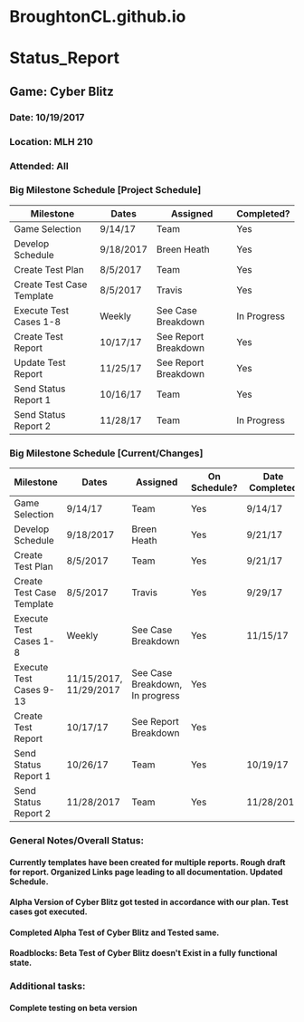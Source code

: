 # BroughtonCL.github.io
# Status_Report
## Game: Cyber Blitz 
### Date: 10/19/2017
### Location: MLH 210
### Attended: All


### Big Milestone Schedule [Project Schedule]

Milestone | Dates | Assigned | Completed?
------------ | ------------- | ------------- | -------------
Game Selection | 9/14/17 | Team | Yes
Develop Schedule | 9/18/2017 | Breen Heath | Yes
Create Test Plan | 8/5/2017 | Team | Yes
Create Test Case Template | 8/5/2017 | Travis | Yes
Execute Test Cases 1-8 | Weekly | See Case Breakdown | In Progress
Create Test Report | 10/17/17 | See Report Breakdown | Yes
Update Test Report | 11/25/17 | See Report Breakdown | Yes
Send Status Report 1 | 10/16/17 | Team | Yes
Send Status Report 2 | 11/28/17 | Team | In Progress

### Big Milestone Schedule [Current/Changes]

Milestone | Dates | Assigned | On Schedule? | Date Completed
------------ | ------------- | ------------- | ------------- | -------------
Game Selection | 9/14/17 | Team | Yes | 9/14/17
Develop Schedule | 9/18/2017 | Breen Heath | Yes | 9/21/17
Create Test Plan | 8/5/2017 | Team | Yes | 9/21/17
Create Test Case Template | 8/5/2017 | Travis | Yes | 9/29/17
Execute Test Cases 1-8 | Weekly | See Case Breakdown | Yes  | 11/15/17 |
Execute Test Cases 9-13 | 11/15/2017, 11/29/2017 | See Case Breakdown, In progress | Yes  |
Create Test Report | 10/17/17 | See Report Breakdown | Yes  |
Send Status Report 1 | 10/26/17 | Team | Yes | 10/19/17 |
Send Status Report 2 | 11/28/2017  | Team | Yes | 11/28/2017 |

### General Notes/Overall Status:
#### Currently templates have been created for multiple reports. Rough draft for report. Organized Links page leading to all documentation. Updated Schedule. 
#### Alpha Version of Cyber Blitz got tested in accordance with our plan. Test cases got executed. 
#### Completed Alpha Test of Cyber Blitz and Tested same.
#### Roadblocks: Beta Test of Cyber Blitz doesn't Exist in a fully functional state. 

### Additional tasks:
#### Complete testing on beta version

